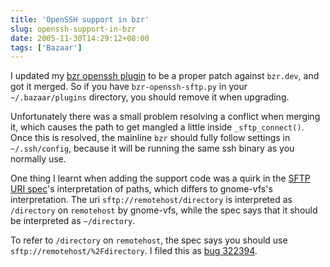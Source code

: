 ```yaml
---
title: 'OpenSSH support in bzr'
slug: openssh-support-in-bzr
date: 2005-11-30T14:29:12+08:00
tags: ['Bazaar']
---
```


I updated my [bzr openssh
plugin](http://blogs.gnome.org/view/jamesh/2005/11/17/0) to be a proper
patch against `bzr.dev`, and got it merged. So if you have
`bzr-openssh-sftp.py` in your `~/.bazaar/plugins` directory, you should
remove it when upgrading.

Unfortunately there was a small problem resolving a conflict when
merging it, which causes the path to get mangled a little inside
`_sftp_connect()`. Once this is resolved, the mainline `bzr` should
fully follow settings in `~/.ssh/config`, because it will be running the
same ssh binary as you normally use.

One thing I learnt when adding the support code was a quirk in the [SFTP
URI
spec](http://www.ietf.org/internet-drafts/draft-ietf-secsh-scp-sftp-ssh-uri-03.txt)\'s
interpretation of paths, which differs to gnome-vfs\'s interpretation.
The uri `sftp://remotehost/directory` is interpreted as `/directory` on
`remotehost` by gnome-vfs, while the spec says that it should be
interpreted as `~/directory`.

To refer to `/directory` on `remotehost`, the spec says you should use
`sftp://remotehost/%2Fdirectory`. I filed this as [bug
322394](http://bugzilla.gnome.org/show_bug.cgi?id=322394 "SFTP URLs do not follow specification").
